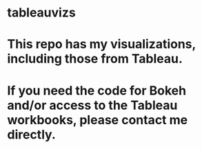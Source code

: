 # tableauvizs

# This repo has my visualizations, including those from Tableau.
#
#
# If you need the code for Bokeh and/or access to the Tableau workbooks, please contact me directly. 
